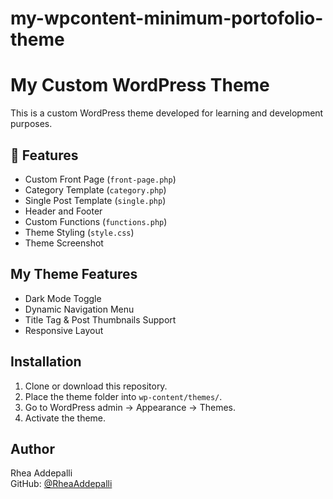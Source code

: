 # my-wpcontent-minimum-portofolio-theme
# My Custom WordPress Theme

This is a custom WordPress theme developed for learning and development purposes.

## 📁 Features

- Custom Front Page (`front-page.php`)
- Category Template (`category.php`)
- Single Post Template (`single.php`)
- Header and Footer
- Custom Functions (`functions.php`)
- Theme Styling (`style.css`)
- Theme Screenshot

## My Theme Features

- Dark Mode Toggle
- Dynamic Navigation Menu
- Title Tag & Post Thumbnails Support
- Responsive Layout

## Installation

1. Clone or download this repository.
2. Place the theme folder into `wp-content/themes/`.
3. Go to WordPress admin → Appearance → Themes.
4. Activate the theme.

##  Author

Rhea Addepalli  
GitHub: [@RheaAddepalli](https://github.com/RheaAddepalli)
